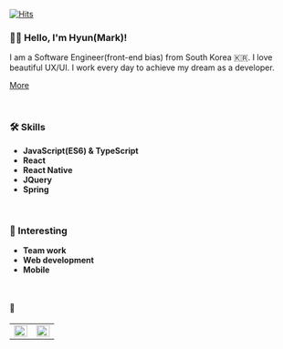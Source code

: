 [![Hits](https://hits.seeyoufarm.com/api/count/incr/badge.svg?url=https%3A%2F%2Fgithub.com%2Fhyun940630)](https://hits.seeyoufarm.com)
  

### 👋🏻 Hello, I'm Hyun(Mark)!

I am a Software Engineer(front-end bias) from South Korea 🇰🇷. I love beautiful UX/UI. I work every day to achieve my dream as a developer.

[More](https://xtring-dev.tistory.com/)

<br />

### 🛠 Skills
 - **JavaScript(ES6) & TypeScript**
 - **React**
 - **React Native**
 - **JQuery**
 - **Spring**

<br />

### 🐋 Interesting
 - **Team work**
 - **Web development**
 - **Mobile**

<br />

#### 🚀

<table><tr><td valign="top" width="50%">

<img src="https://github-readme-stats.vercel.app/api?username=hyun940630&show_icons=true&count_private=true&hide_border=true&theme=algolia" align="left" style="width: 100%" />

</td><td valign="top" width="50%">

<img src="https://github-readme-stats.vercel.app/api/top-langs/?username=hyun940630&hide_border=true&layout=compact&theme=algolia" align="left" style="width: 100%" />

</td></tr></table> 
